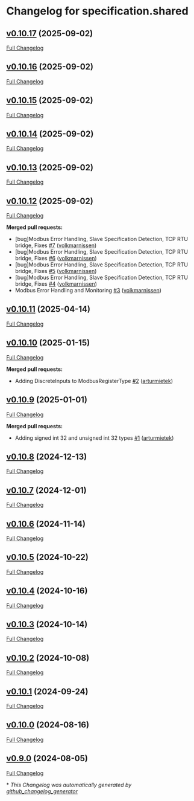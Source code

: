 # Changelog for specification.shared

## [v0.10.17](https://github.com/modbus2mqtt/specification.shared/tree/v0.10.17) (2025-09-02)

[Full Changelog](https://github.com/modbus2mqtt/specification.shared/compare/v0.10.16...v0.10.17)

## [v0.10.16](https://github.com/modbus2mqtt/specification.shared/tree/v0.10.16) (2025-09-02)

[Full Changelog](https://github.com/modbus2mqtt/specification.shared/compare/v0.10.15...v0.10.16)

## [v0.10.15](https://github.com/modbus2mqtt/specification.shared/tree/v0.10.15) (2025-09-02)

[Full Changelog](https://github.com/modbus2mqtt/specification.shared/compare/v0.10.14...v0.10.15)

## [v0.10.14](https://github.com/modbus2mqtt/specification.shared/tree/v0.10.14) (2025-09-02)

[Full Changelog](https://github.com/modbus2mqtt/specification.shared/compare/v0.10.13...v0.10.14)

## [v0.10.13](https://github.com/modbus2mqtt/specification.shared/tree/v0.10.13) (2025-09-02)

[Full Changelog](https://github.com/modbus2mqtt/specification.shared/compare/v0.10.12...v0.10.13)

## [v0.10.12](https://github.com/modbus2mqtt/specification.shared/tree/v0.10.12) (2025-09-02)

[Full Changelog](https://github.com/modbus2mqtt/specification.shared/compare/v0.10.11...v0.10.12)

**Merged pull requests:**

- \[bug\]Modbus Error Handling, Slave Specification Detection, TCP RTU bridge, Fixes [\#7](https://github.com/modbus2mqtt/specification.shared/pull/7) ([volkmarnissen](https://github.com/volkmarnissen))
- \[bug\]Modbus Error Handling, Slave Specification Detection, TCP RTU bridge, Fixes [\#6](https://github.com/modbus2mqtt/specification.shared/pull/6) ([volkmarnissen](https://github.com/volkmarnissen))
- \[bug\]Modbus Error Handling, Slave Specification Detection, TCP RTU bridge, Fixes [\#5](https://github.com/modbus2mqtt/specification.shared/pull/5) ([volkmarnissen](https://github.com/volkmarnissen))
- \[bug\]Modbus Error Handling, Slave Specification Detection, TCP RTU bridge, Fixes [\#4](https://github.com/modbus2mqtt/specification.shared/pull/4) ([volkmarnissen](https://github.com/volkmarnissen))
- Modbus Error Handling and Monitoring [\#3](https://github.com/modbus2mqtt/specification.shared/pull/3) ([volkmarnissen](https://github.com/volkmarnissen))

## [v0.10.11](https://github.com/modbus2mqtt/specification.shared/tree/v0.10.11) (2025-04-14)

[Full Changelog](https://github.com/modbus2mqtt/specification.shared/compare/v0.10.10...v0.10.11)

## [v0.10.10](https://github.com/modbus2mqtt/specification.shared/tree/v0.10.10) (2025-01-15)

[Full Changelog](https://github.com/modbus2mqtt/specification.shared/compare/v0.10.9...v0.10.10)

**Merged pull requests:**

- Adding DiscreteInputs to ModbusRegisterType [\#2](https://github.com/modbus2mqtt/specification.shared/pull/2) ([arturmietek](https://github.com/arturmietek))

## [v0.10.9](https://github.com/modbus2mqtt/specification.shared/tree/v0.10.9) (2025-01-01)

[Full Changelog](https://github.com/modbus2mqtt/specification.shared/compare/v0.10.8...v0.10.9)

**Merged pull requests:**

- Adding signed int 32 and unsigned int 32 types [\#1](https://github.com/modbus2mqtt/specification.shared/pull/1) ([arturmietek](https://github.com/arturmietek))

## [v0.10.8](https://github.com/modbus2mqtt/specification.shared/tree/v0.10.8) (2024-12-13)

[Full Changelog](https://github.com/modbus2mqtt/specification.shared/compare/v0.10.7...v0.10.8)

## [v0.10.7](https://github.com/modbus2mqtt/specification.shared/tree/v0.10.7) (2024-12-01)

[Full Changelog](https://github.com/modbus2mqtt/specification.shared/compare/v0.10.6...v0.10.7)

## [v0.10.6](https://github.com/modbus2mqtt/specification.shared/tree/v0.10.6) (2024-11-14)

[Full Changelog](https://github.com/modbus2mqtt/specification.shared/compare/v0.10.5...v0.10.6)

## [v0.10.5](https://github.com/modbus2mqtt/specification.shared/tree/v0.10.5) (2024-10-22)

[Full Changelog](https://github.com/modbus2mqtt/specification.shared/compare/v0.10.4...v0.10.5)

## [v0.10.4](https://github.com/modbus2mqtt/specification.shared/tree/v0.10.4) (2024-10-16)

[Full Changelog](https://github.com/modbus2mqtt/specification.shared/compare/v0.10.3...v0.10.4)

## [v0.10.3](https://github.com/modbus2mqtt/specification.shared/tree/v0.10.3) (2024-10-14)

[Full Changelog](https://github.com/modbus2mqtt/specification.shared/compare/v0.10.2...v0.10.3)

## [v0.10.2](https://github.com/modbus2mqtt/specification.shared/tree/v0.10.2) (2024-10-08)

[Full Changelog](https://github.com/modbus2mqtt/specification.shared/compare/v0.10.1...v0.10.2)

## [v0.10.1](https://github.com/modbus2mqtt/specification.shared/tree/v0.10.1) (2024-09-24)

[Full Changelog](https://github.com/modbus2mqtt/specification.shared/compare/v0.10.0...v0.10.1)

## [v0.10.0](https://github.com/modbus2mqtt/specification.shared/tree/v0.10.0) (2024-08-16)

[Full Changelog](https://github.com/modbus2mqtt/specification.shared/compare/v0.9.0...v0.10.0)

## [v0.9.0](https://github.com/modbus2mqtt/specification.shared/tree/v0.9.0) (2024-08-05)

[Full Changelog](https://github.com/modbus2mqtt/specification.shared/compare/fff40d504257de7e83c407e8cfb0afa65c1ebb53...v0.9.0)



\* *This Changelog was automatically generated by [github_changelog_generator](https://github.com/github-changelog-generator/github-changelog-generator)*
